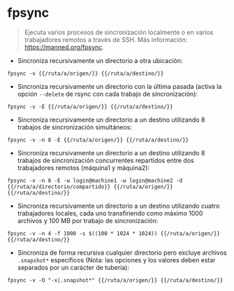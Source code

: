 # fpsync

> Ejecuta varios procesos de sincronización localmente o en varios trabajadores remotos a través de SSH.
> Más información: <https://manned.org/fpsync>.

- Sincroniza recursivamente un directorio a otra ubicación:

`fpsync -v {{/ruta/a/origen/}} {{/ruta/a/destino/}}`

- Sincroniza recursivamente un directorio con la última pasada (activa la opción `--delete` de rsync con cada trabajo de sincronización):

`fpsync -v -E {{/ruta/a/origen/}} {{/ruta/a/destino/}}`

- Sincroniza recursivamente un directorio a un destino utilizando 8 trabajos de sincronización simultáneos:

`fpsync -v -n 8 -E {{/ruta/a/origen/}} {{/ruta/a/destino/}}`

- Sincroniza recursivamente un directorio a un destino utilizando 8 trabajos de sincronización concurrentes repartidos entre dos trabajadores remotos (máquina1 y máquina2):

`fpsync -v -n 8 -E -w login@machine1 -w login@machine2 -d {{/ruta/a/directorio/compartido}} {{/ruta/a/origen/}} {{/ruta/a/destino/}}`

- Sincroniza recursivamente un directorio a un destino utilizando cuatro trabajadores locales, cada uno transfiriendo como máximo 1000 archivos y 100 MB por trabajo de sincronización:

`fpsync -v -n 4 -f 1000 -s $((100 * 1024 * 1024)) {{/ruta/a/origen/}} {{/ruta/a/destino/}}`

- Sincroniza de forma recursiva cualquier directorio pero excluye archivos `.snapshot*` específicos (Nota: las opciones y los valores deben estar separados por un carácter de tubería):

`fpsync -v -O "-x|.snapshot*" {{/ruta/a/origen/}} {{/ruta/a/destino/}}`

